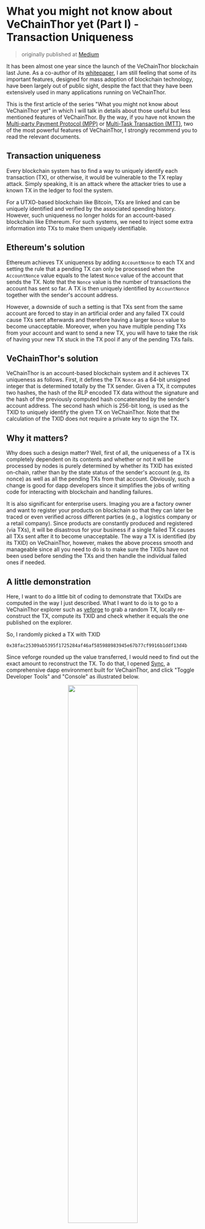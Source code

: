 # What you might not know about VeChainThor yet (Part I) - Transaction Uniqueness

>originally published at [Medium](https://medium.com/vechain-foundation/what-you-might-not-know-about-vechainthor-yet-part-i-transaction-uniqueness-7a90146f2ace)

It has been almost one year since the launch of the VeChainThor blockchain last June. As a co-author of its [whitepaper](https://cdn.vechain.com/vechainthor_development_plan_and_whitepaper_en_v1.0.pdf), I am still feeling that some of its important features, designed for mass adoption of blockchain technology, have been largely out of public sight, despite the fact that they have been extensively used in many applications running on VeChainThor. 

This is the first article of the series "What you might not know about VeChainThor yet" in which I will talk in details about those useful but less mentioned features of VeChainThor. By the way, if you have not known the [Multi-party Payment Protocol (MPP)](https://doc.vechainworld.io/docs/multi-party-payment-protocol-mpp) or [Multi-Task Transaction (MTT)](https://doc.vechainworld.io/docs/transaction-model), two of the most powerful features of VeChainThor, I strongly recommend you to read the relevant documents.

## Transaction uniqueness
Every blockchain system has to find a way to uniquely identify each transaction (TX), or otherwise, it would be vulnerable to the TX replay attack. Simply speaking, it is an attack where the attacker tries to use a known TX in the ledger to fool the system.
<!--In such an attack, an attacker downloads a valid TX from the public ledger and tries to reuse this TX. Very often, a TX is identified by a transaction ID (TXID) which could be the output of a cryptographic hash function.-->

For a UTXO-based blockchain like Bitcoin, TXs are linked and can be uniquely identified and verified by the associated spending history. However, such uniqueness no longer holds for an account-based blockchain like Ethereum. For such systems, we need to inject some extra information into TXs to make them uniquely identifiable. 

## Ethereum's solution
Ethereum achieves TX uniqueness by adding `AccountNonce` to each TX and setting the rule that a pending TX can only be processed when the `AccountNonce` value equals to the latest `Nonce` value of the account that sends the TX. Note that the `Nonce` value is the number of transactions the account has sent so far. A TX is then uniquely identified by `AccountNonce` together with the sender's account address. 

However, a downside of such a setting is that TXs sent from the same account are forced to stay in an artificial order and any failed TX could cause TXs sent afterwards and therefore having a larger `Nonce` value to become unacceptable. Moreover, when you have multiple pending TXs from your account and want to send a new TX, you will have to take the risk of having your new TX stuck in the TX pool if any of the pending TXs fails. 

## VeChainThor's solution
VeChainThor is an account-based blockchain system and it achieves TX uniqueness as follows. First, it defines the TX `Nonce` as a 64-bit unsigned integer that is determined totally by the TX sender. Given a TX, it computes two hashes, the hash of the RLP encoded TX data without the signature and the hash of the previously computed hash concatenated by the sender's account address. The second hash which is 256-bit long, is used as the TXID to uniquely identify the given TX on VeChainThor. Note that the calculation of the TXID does not require a private key to sign the TX.

## Why it matters?
Why does such a design matter? Well, first of all, the uniqueness of a TX is completely dependent on its contents and whether or not it will be processed by nodes is purely determined by whether its TXID has existed on-chain, rather than by the state status of the sender's account (e.g, its nonce) as well as all the pending TXs from that account. Obviously, such a change is good for dapp developers since it simplifies the jobs of writing code for interacting with blockchain and handling failures. 

It is also significant for enterprise users. Imaging you are a factory owner and want to register your products on blockchain so that they can later be traced or even verified across different parties (e.g., a logistics company or a retail company). Since products are constantly produced and registered (via TXs), it will be disastrous for your business if a single failed TX causes all TXs sent after it to become unacceptable. The way a TX is identified (by its TXID) on VeChainThor, however, makes the above process smooth and manageable since all you need to do is to make sure the TXIDs have not been used before sending the TXs and then handle the individual failed ones if needed. 

## A little demonstration
Here, I want to do a little bit of coding to demonstrate that TXxIDs are   computed in the way I just described. What I want to do is to go to a VeChainThor explorer such as [veforge](https://explore.veforge.com/) to grab a random TX, locally re-construct the TX, compute its TXID and check whether it equals the one published on the explorer. 

So, I randomly picked a TX with TXID

`0x38fac25309ab5395f1725284af46af585988983945e67b77cf9916b1ddf13d4b`

Since veforge rounded up the value transferred, I would need to find out the exact amount to reconstruct the TX. To do that, I opened [Sync](https://electronjs.org/apps/vechain-sync), a comprehensive dapp environment built for VeChainThor, and click "Toggle Developer Tools" and "Console" as illustrated below.

<p></p>

<center><img src="http://bbs-prd.oss-cn-hongkong.aliyuncs.com/961c7b4b-7d57-4c92-a467-2d8df4e3a7b3.jpeg" width=60%></center>

<p></p>

<center><img src="http://bbs-prd.oss-cn-hongkong.aliyuncs.com/5a275e81-1b5f-47a7-ab2e-5e4b26c8d0bd.png" width=60%></center>

<p></p>

I then typed in the console 

`connex.thor.transaction('0x38fac25309ab5395f1725284af46af585988983945e67b77cf9916b1ddf13d4b').get().then(tx => console.log(tx))`

which gave me all the details as shown below.

<p></p>

<center><img src="http://bbs-prd.oss-cn-hongkong.aliyuncs.com/dfc7528e-2e2a-4295-8e26-39198474a883.png" width=60%></center> 

<p></p>

To reconstruct the TX, you need to install [thor-devkit.js](https://github.com/vechain/thor-devkit.js), a Typescript library to aid dapp development on VeChainThor. My code can be found [here](https://github.com/zzGHzz/ThorDemo1). 

The first step is to build the clauses 

```typescript
let clauses =  [{
    to: '0x564B08C9e249B563903E06D461824b5d6b7F2968',
    value: "0x2a7ee2750fca8ea00000",
    data: '0x'
}]
```
and the TX body with fields set to the values shown in the console

```typescript
let body: Transaction.Body = {
    chainTag: 74,
    blockRef: '0x002e3040a9ade438',
    expiration: 720,
    clauses: clauses,
    gasPriceCoef: 0,
    gas: 21000,
    dependsOn: null,
    nonce: '0x73541be64e72817c'
}   
```
After that, we build the TX via
```typescript
let tx = new Transaction(body)
```
The TXID is then computed by two steps: 1) compute the hash of the RLP encoded TX data without the signature
```typescript
let signingHash = cry.blake2b256(tx.encode())
```
and 2) computes the TXID as the hash of the above computed hash concatenated by the sender's account address
```typescript
const origin = '0xa4d2050f24ed7EfF313B7E912D6e5BF96ce57B95'
let id = '0x' + cry.blake2b256(signingHash, Buffer.from(origin.slice(2), 'hex')).toString('hex')
```
We now can print out the TXID and compare it with the one published on the veforge explorer.


